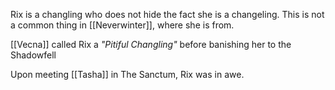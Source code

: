 Rix is a changling who does not hide the fact she is a changeling. This is not a common thing in [[Neverwinter]], where she is from. 

[[Vecna]] called Rix a *"Pitiful Changling"* before banishing her to the Shadowfell

Upon meeting [[Tasha]] in The Sanctum, Rix was in awe.